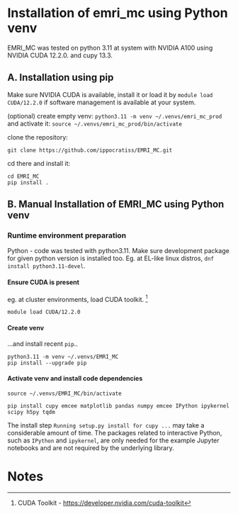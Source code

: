 # Installation of emri_mc using Python venv

EMRI_MC was tested on python 3.11 at system with NVIDIA A100 using NVIDIA CUDA 12.2.0. and cupy 13.3.

## A. Installation using pip

Make sure NVIDIA CUDA is available, install it or load it by `module load CUDA/12.2.0` if software management is available at your system. 

(optional) create empty venv: `python3.11 -m venv ~/.venvs/emri_mc_prod` and activate it: `source ~/.venvs/emri_mc_prod/bin/activate`

clone the repository:

`git clone https://github.com/ippocratiss/EMRI_MC.git`

cd there and install it:

```
cd EMRI_MC
pip install .
```

## B. Manual Installation of EMRI_MC using Python venv

### Runtime environment preparation

Python - code was tested with python3.11. Make sure development package for given python version is installed too. Eg. at EL-like linux distros, `dnf install python3.11-devel`.

#### Ensure CUDA is present

eg. at cluster environments, load CUDA toolkit. [^1]

```
module load CUDA/12.2.0
```

#### Create venv

...and install recent `pip`..

```
python3.11 -m venv ~/.venvs/EMRI_MC
pip install --upgrade pip
```

#### Activate venv and install code dependencies

`source ~/.venvs/EMRI_MC/bin/activate`

`pip install cupy emcee matplotlib pandas numpy emcee IPython ipykernel scipy h5py tqdm`

The install step `Running setup.py install for cupy ...` may take a considerable amount of time. 
The packages related to interactive Python, such as `IPython` and `ipykernel`, are only needed for the example Jupyter notebooks and are not required by the underlying library.

# Notes

[^1]: CUDA Toolkit - https://developer.nvidia.com/cuda-toolkit
